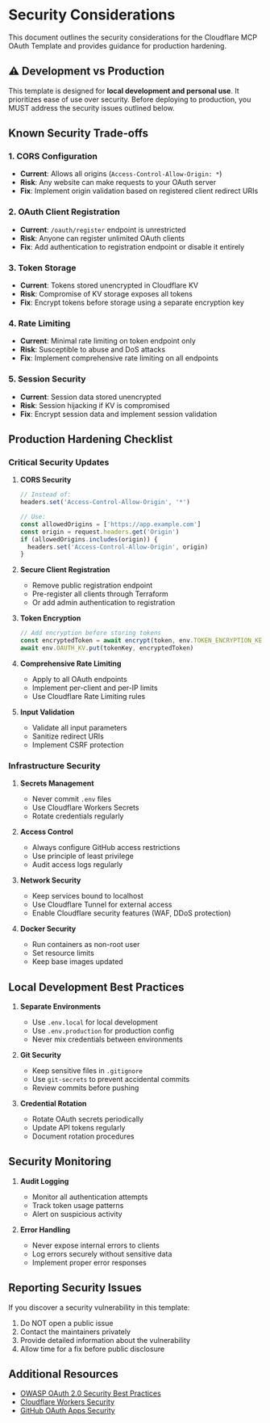 # Security Considerations

This document outlines the security considerations for the Cloudflare MCP OAuth Template and provides guidance for production hardening.

## ⚠️ Development vs Production

This template is designed for **local development and personal use**. It prioritizes ease of use over security. Before deploying to production, you MUST address the security issues outlined below.

## Known Security Trade-offs

### 1. CORS Configuration
- **Current**: Allows all origins (`Access-Control-Allow-Origin: *`)
- **Risk**: Any website can make requests to your OAuth server
- **Fix**: Implement origin validation based on registered client redirect URIs

### 2. OAuth Client Registration
- **Current**: `/oauth/register` endpoint is unrestricted
- **Risk**: Anyone can register unlimited OAuth clients
- **Fix**: Add authentication to registration endpoint or disable it entirely

### 3. Token Storage
- **Current**: Tokens stored unencrypted in Cloudflare KV
- **Risk**: Compromise of KV storage exposes all tokens
- **Fix**: Encrypt tokens before storage using a separate encryption key

### 4. Rate Limiting
- **Current**: Minimal rate limiting on token endpoint only
- **Risk**: Susceptible to abuse and DoS attacks
- **Fix**: Implement comprehensive rate limiting on all endpoints

### 5. Session Security
- **Current**: Session data stored unencrypted
- **Risk**: Session hijacking if KV is compromised
- **Fix**: Encrypt session data and implement session validation

## Production Hardening Checklist

### Critical Security Updates

1. **CORS Security**
   ```typescript
   // Instead of:
   headers.set('Access-Control-Allow-Origin', '*')
   
   // Use:
   const allowedOrigins = ['https://app.example.com']
   const origin = request.headers.get('Origin')
   if (allowedOrigins.includes(origin)) {
     headers.set('Access-Control-Allow-Origin', origin)
   }
   ```

2. **Secure Client Registration**
   - Remove public registration endpoint
   - Pre-register all clients through Terraform
   - Or add admin authentication to registration

3. **Token Encryption**
   ```typescript
   // Add encryption before storing tokens
   const encryptedToken = await encrypt(token, env.TOKEN_ENCRYPTION_KEY)
   await env.OAUTH_KV.put(tokenKey, encryptedToken)
   ```

4. **Comprehensive Rate Limiting**
   - Apply to all OAuth endpoints
   - Implement per-client and per-IP limits
   - Use Cloudflare Rate Limiting rules

5. **Input Validation**
   - Validate all input parameters
   - Sanitize redirect URIs
   - Implement CSRF protection

### Infrastructure Security

1. **Secrets Management**
   - Never commit `.env` files
   - Use Cloudflare Workers Secrets
   - Rotate credentials regularly

2. **Access Control**
   - Always configure GitHub access restrictions
   - Use principle of least privilege
   - Audit access logs regularly

3. **Network Security**
   - Keep services bound to localhost
   - Use Cloudflare Tunnel for external access
   - Enable Cloudflare security features (WAF, DDoS protection)

4. **Docker Security**
   - Run containers as non-root user
   - Set resource limits
   - Keep base images updated

## Local Development Best Practices

1. **Separate Environments**
   - Use `.env.local` for local development
   - Use `.env.production` for production config
   - Never mix credentials between environments

2. **Git Security**
   - Keep sensitive files in `.gitignore`
   - Use `git-secrets` to prevent accidental commits
   - Review commits before pushing

3. **Credential Rotation**
   - Rotate OAuth secrets periodically
   - Update API tokens regularly
   - Document rotation procedures

## Security Monitoring

1. **Audit Logging**
   - Monitor all authentication attempts
   - Track token usage patterns
   - Alert on suspicious activity

2. **Error Handling**
   - Never expose internal errors to clients
   - Log errors securely without sensitive data
   - Implement proper error responses

## Reporting Security Issues

If you discover a security vulnerability in this template:

1. Do NOT open a public issue
2. Contact the maintainers privately
3. Provide detailed information about the vulnerability
4. Allow time for a fix before public disclosure

## Additional Resources

- [OWASP OAuth 2.0 Security Best Practices](https://cheatsheetseries.owasp.org/cheatsheets/OAuth2_Cheat_Sheet.html)
- [Cloudflare Workers Security](https://developers.cloudflare.com/workers/platform/security/)
- [GitHub OAuth Apps Security](https://docs.github.com/en/developers/apps/building-oauth-apps/authorizing-oauth-apps)